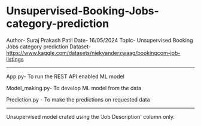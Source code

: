 # Unsupervised-Booking-Jobs-category-prediction
Author- Suraj Prakash Patil
Date- 16/05/2024
Topic- Unsupervised Booking Jobs category prediction
Dataset- https://www.kaggle.com/datasets/niekvanderzwaag/bookingcom-job-listings
__________________________________________________________________________________

App.py- To run the REST API enabled ML model 

Model_making.py- To develop ML model from the data

Prediction.py - To make the predictions on requested data
__________________________________________________________________________________
Unsupervised model crated using the 'Job Description' column only.
